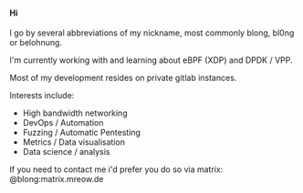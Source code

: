 #### Hi

I go by several abbreviations of my nickname, most commonly blong, bl0ng or belohnung.

I'm currently working with and learning about eBPF (XDP) and DPDK / VPP.

Most of my development resides on private gitlab instances.

Interests include:
 * High bandwidth networking
 * DevOps / Automation
 * Fuzzing / Automatic Pentesting
 * Metrics / Data visualisation
 * Data science / analysis

If you need to contact me i'd prefer you do so via matrix: @blong:matrix.mreow.de

